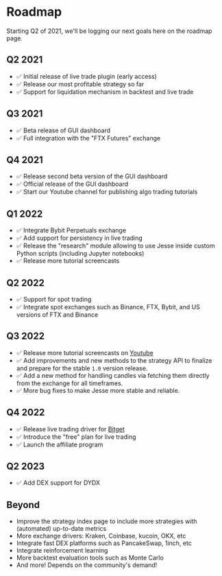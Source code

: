 # Roadmap

Starting Q2 of 2021, we'll be logging our next goals here on the roadmap page. 


## Q2 2021
- ✅ Initial release of live trade plugin (early access)
- ✅ Release our most profitable strategy so far 
- ✅ Support for liquidation mechanism in backtest and live trade


## Q3 2021
- ✅ Beta release of GUI dashboard
- ✅ Full integration with the "FTX Futures" exchange 

## Q4 2021
- ✅ Release second beta version of the GUI dashboard
- ✅ Official release of the GUI dashboard
- ✅ Start our Youtube channel for publishing algo trading tutorials 

## Q1 2022
- ✅ Integrate Bybit Perpetuals exchange
- ✅ Add support for persistency in live trading
- ✅ Release the "research" module allowing to use Jesse inside custom Python scripts (including Jupyter notebooks)
- ✅ Release more tutorial screencasts

## Q2 2022
- ✅ Support for spot trading 
- ✅ Integrate spot exchanges such as Binance, FTX, Bybit, and US versions of FTX and Binance

## Q3 2022
- ✅ Release more tutorial screencasts on [Youtube](https://jesse.trade/youtube)
- ✅ Add improvements and new methods to the strategy API to finalize and prepare for the stable `1.0` version release.
- ✅ Add a new method for handling candles via fetching them directly from the exchange for all timeframes. 
- ✅ More bug fixes to make Jesse more stable and reliable. 

## Q4 2022
- ✅ Release live trading driver for [Bitget](https://jesse.trade/bitget)
- ✅ Introduce the "free" plan for live trading
- ✅ Launch the affiliate program

## Q2 2023
- ✅ Add DEX support for DYDX 

## Beyond
- Improve the strategy index page to include more strategies with (automated) up-to-date metrics
- More exchange drivers: Kraken, Coinbase, kucoin, OKX, etc
- Integrate fast DEX platforms such as PancakeSwap, 1inch, etc 
- Integrate reinforcement learning 
- More backtest evaluation tools such as Monte Carlo 
- And more! Depends on the community's demand!